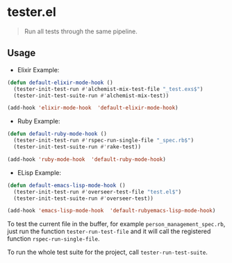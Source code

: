 # tester.el

> Run all tests through the same pipeline.

## Usage

* Elixir Example:

```el
(defun default-elixir-mode-hook ()
  (tester-init-test-run #'alchemist-mix-test-file "_test.exs$")
  (tester-init-test-suite-run #'alchemist-mix-test))

(add-hook 'elixir-mode-hook  'default-elixir-mode-hook)
```

* Ruby Example:

```el
(defun default-ruby-mode-hook ()
  (tester-init-test-run #'rspec-run-single-file "_spec.rb$")
  (tester-init-test-suite-run #'rake-test))

(add-hook 'ruby-mode-hook  'default-ruby-mode-hook)
```

* ELisp Example:

```el
(defun default-emacs-lisp-mode-hook ()
  (tester-init-test-run #'overseer-test-file "test.el$")
  (tester-init-test-suite-run #'overseer-test))

(add-hook 'emacs-lisp-mode-hook  'default-rubyemacs-lisp-mode-hook)
```

To test the current file in the buffer, for example `person_management_spec.rb`, just run the function
`tester-run-test-file` and it will call the registered function `rspec-run-single-file`.

To run the whole test suite for the project, call `tester-run-test-suite`.
